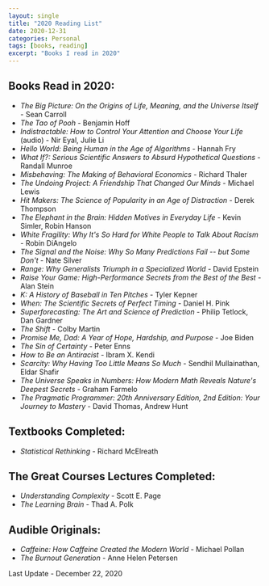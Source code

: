 ```yaml
---
layout: single
title: "2020 Reading List"
date: 2020-12-31
categories: Personal
tags: [books, reading]
excerpt: "Books I read in 2020"
---
```


## Books Read in 2020:

- _The Big Picture: On the Origins of Life, Meaning, and the Universe Itself_ - Sean Carroll
- _The Tao of Pooh_ - Benjamin Hoff
- _Indistractable: How to Control Your Attention and Choose Your Life_ (audio) - Nir Eyal, Julie Li
- _Hello World: Being Human in the Age of Algorithms_ - Hannah Fry
- _What If?: Serious Scientific Answers to Absurd Hypothetical Questions_ - Randall Munroe
- _Misbehaving: The Making of Behavioral Economics_ - Richard Thaler
- _The Undoing Project: A Friendship That Changed Our Minds_ - Michael Lewis
- _Hit Makers: The Science of Popularity in an Age of Distraction_ - Derek Thompson
- _The Elephant in the Brain: Hidden Motives in Everyday Life_ - Kevin Simler, Robin Hanson
- _White Fragility: Why It's So Hard for White People to Talk About Racism_ - Robin DiAngelo
- _The Signal and the Noise: Why So Many Predictions Fail -- but Some Don't_ - Nate Silver
- _Range: Why Generalists Triumph in a Specialized World_ - David Epstein
- _Raise Your Game: High-Performance Secrets from the Best of the Best_ - Alan Stein
- _K: A History of Baseball in Ten Pitches_ - Tyler Kepner
- _When: The Scientific Secrets of Perfect Timing_ - Daniel H. Pink
- _Superforecasting: The Art and Science of Prediction_ - Philip Tetlock, Dan Gardner
- _The Shift_ - Colby Martin
- _Promise Me, Dad: A Year of Hope, Hardship, and Purpose_ - Joe Biden
- _The Sin of Certainty_  - Peter Enns
- _How to Be an Antiracist_ - Ibram X. Kendi
- _Scarcity: Why Having Too Little Means So Much_ - Sendhil Mullainathan, Eldar Shafir
- _The Universe Speaks in Numbers: How Modern Math Reveals Nature's Deepest Secrets_ - Graham Farmelo
- _The Pragmatic Programmer: 20th Anniversary Edition, 2nd Edition: Your Journey to Mastery_ - David Thomas, Andrew Hunt

## Textbooks Completed:

- _Statistical Rethinking_ - Richard McElreath

## The Great Courses Lectures Completed:

- _Understanding Complexity_ - Scott E. Page
- _The Learning Brain_ - Thad A. Polk

## Audible Originals:

- _Caffeine: How Caffeine Created the Modern World_ - Michael Pollan
- _The Burnout Generation_ - Anne Helen Petersen

Last Update - December 22, 2020